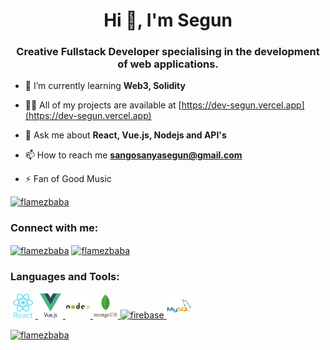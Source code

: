 <h1 align="center">Hi 👋, I'm Segun</h1>
<h3 align="center">Creative Fullstack Developer specialising in the development of web applications.</h3>

- 🌱 I’m currently learning **Web3, Solidity**

- 👨‍💻 All of my projects are available at [https://dev-segun.vercel.app](https://dev-segun.vercel.app)

- 💬 Ask me about **React, Vue.js, Nodejs and API's**

- 📫 How to reach me **sangosanyasegun@gmail.com**

- ⚡ Fan of Good Music
<p align="left"> <a href="https://github.com/flamezbaba/github-profile-trophy"><img src="https://github-profile-trophy.vercel.app/?username=flamezbaba" alt="flamezbaba" /></a> </p>
<h3 align="left">Connect with me:</h3>
<p align="left">
<a href="https://twitter.com/flamezbaba" target="blank"><img align="center" src="https://raw.githubusercontent.com/rahuldkjain/github-profile-readme-generator/master/src/images/icons/Social/twitter.svg" alt="flamezbaba" height="30" width="40" /></a>
<a href="https://instagram.com/flamezbaba" target="blank"><img align="center" src="https://raw.githubusercontent.com/rahuldkjain/github-profile-readme-generator/master/src/images/icons/Social/instagram.svg" alt="flamezbaba" height="30" width="40" /></a>
</p>

<h3 align="left">Languages and Tools:</h3>
<p align="left">
 <a href="#" target="_blank" rel="noreferrer"> <img src="https://raw.githubusercontent.com/devicons/devicon/master/icons/react/react-original-wordmark.svg" alt="react" width="40" height="40" /> <a href="#" target="_blank" rel="noreferrer"> <img src="https://raw.githubusercontent.com/devicons/devicon/master/icons/vuejs/vuejs-original-wordmark.svg" alt="vue" width="40" height="40" />   <a href="#" target="_blank" rel="noreferrer"> <img src="https://raw.githubusercontent.com/devicons/devicon/master/icons/nodejs/nodejs-original-wordmark.svg" alt="nodejs" width="40" height="40" /> 
  <a href="#" target="_blank" rel="noreferrer"> <img src="https://raw.githubusercontent.com/devicons/devicon/master/icons/mongodb/mongodb-original-wordmark.svg" alt="mongodb" width="40" height="40" /> 
  <a href="#" target="_blank" rel="noreferrer"> <img src="https://www.vectorlogo.zone/logos/firebase/firebase-icon.svg" alt="firebase" width="40" height="40" /> <a href="#" target="_blank" rel="noreferrer"> <img src="https://raw.githubusercontent.com/devicons/devicon/master/icons/mysql/mysql-original-wordmark.svg" alt="mysql" width="40" height="40" /> 
  
  
</p>

<p><img align="center" src="https://github-readme-stats.vercel.app/api/top-langs?username=flamezbaba&show_icons=true&locale=en&layout=compact" alt="flamezbaba" /></p>
